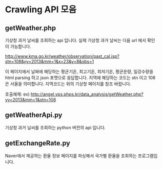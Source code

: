 # Crawling API 모음

## getWeather.php

기상청 과거 날씨를 조회하는 api 입니다.
실제 기상청 과거 날씨는 다음 url 에서 확인이 가능합니다.

http://www.kma.go.kr/weather/observation/past_cal.jsp?stn=108&yy=2013&mm=1&x=23&y=8&obs=1

이 페이지에서 날짜에 해당하는 평균기온, 최고기온, 최저기온, 평균운량, 일강수량을 html parsing 하고 json 포맷으로 응답합니다.
지역에 해당하는 코드는 stn 이고 108은 서울을 의미합니다. 지역코드는 위의 기상청 페이지를 참조 바랍니다.

호출예제:
ex) http://angel.vps.phps.kr/data_analysis/getWeather.php?yy=2013&mm=1&stn=108

## getWeatherApi.py

기상청 과거 닐씨를 조회하는 python 버전의 api 입니다.

## getExchangeRate.py

Naver에서 제공하는 환율 정보 페이지를 파싱해서 국가별 환율을 조회하는 프로그램입니다.


